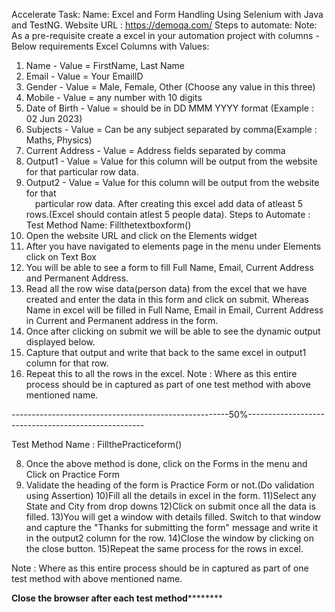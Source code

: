 Accelerate Task:
Name: Excel and Form Handling Using Selenium with Java and TestNG.
 Website URL : https://demoqa.com/
 Steps to automate:
 Note: As a pre-requisite create a excel in your automation project with columns - Below requirements
Excel Columns with Values: 
 1) Name   - Value = FirstName, Last Name
 2) Email  - Value = Your EmailID
 3) Gender - Value = Male, Female, Other (Choose any value in this three)
 4) Mobile - Value = any number with 10 digits
 5) Date of Birth - Value = should be in DD MMM YYYY format (Example : 02 Jun 2023)
6) Subjects - Value = Can be any subject separated by comma(Example : Maths, Physics)
7) Current Address - Value = Address fields separated by comma 
8) Output1 - Value = Value for this column will be output from the website for that particular row data.
9) Output2 - Value = Value for this column will be output from the website for that                  
 particular row data.
 After creating this excel add data of atleast 5 rows.(Excel should contain atlest 5 people data).
 Steps to Automate :
 Test Method Name: Fillthetextboxform()
1) Open the website URL and click on the Elements widget
2) After you have navigated to elements page in the menu under Elements click on Text Box
3) You will be able to see a form to fill Full Name, Email, Current Address and Permanent Address.
4) Read all the row wise data(person data) from the excel that we have created and enter the data in this form and click on submit. Whereas Name in excel will be filled in Full Name, Email in Email, Current Address in Current and Permanent address in the form.
5) Once after clicking on submit we will be able to see the dynamic output displayed below.
6) Capture that output and write that back to the same excel in output1 column for that row.
7) Repeat this to all the rows in the excel.
Note : Where as this entire process should be in captured as part of one test method with above mentioned name.
 
------------------------------------------------------50%----------------------------------------------------
 
Test Method Name : FillthePracticeform()
 
8) Once the above method is done, click on the Forms in the menu and Click on Practice Form
9) Validate the heading of the form is Practice Form or not.(Do validation using Assertion)
10)Fill all the details in excel in the form.
11)Select any State and City from drop downs
12)Click on submit once all the data is filled.
13)You will get a window with details filled. Switch to that window and capture the "Thanks for submitting the form" message and write it in the output2 column for the row.
14)Close the window by clicking on the close button.
15)Repeat the same process for the rows in excel.
 
Note : Where as this entire process should be in captured as part of one test method with above mentioned name.
 
**********************Close the browser after each test method******************************

